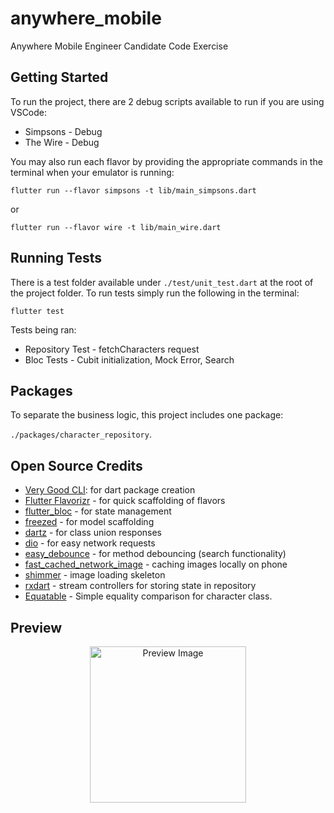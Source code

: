 # anywhere_mobile

Anywhere Mobile Engineer Candidate Code Exercise

## Getting Started

To run the project, there are 2 debug scripts available to run if you are using VSCode:

- Simpsons - Debug
- The Wire - Debug

You may also run each flavor by providing the appropriate commands in the terminal when your emulator is running:

`flutter run --flavor simpsons -t lib/main_simpsons.dart`

or

`flutter run --flavor wire -t lib/main_wire.dart`

## Running Tests

There is a test folder available under `./test/unit_test.dart` at the root of the project folder. To run tests simply run the following in the terminal:

`flutter test`

Tests being ran:

- Repository Test - fetchCharacters request
- Bloc Tests - Cubit initialization, Mock Error, Search

## Packages

To separate the business logic, this project includes one package:

`./packages/character_repository`.

## Open Source Credits

- [Very Good CLI](https://pub.dev/packages/very_good_cli): for dart package creation
- [Flutter Flavorizr](https://pub.dev/packages/flutter_flavorizr) - for quick scaffolding of flavors
- [flutter_bloc](https://pub.dev/packages/flutter_bloc) - for state management
- [freezed](https://pub.dev/packages/freezed) - for model scaffolding
- [dartz](https://pub.dev/packages/dartz) - for class union responses
- [dio](https://pub.dev/packages/dio) - for easy network requests
- [easy_debounce](https://pub.dev/packages/easy_debounce) - for method debouncing (search functionality)
- [fast_cached_network_image](https://pub.dev/packages/fast_cached_network_image) - caching images locally on phone
- [shimmer](https://pub.dev/packages/shimmer) - image loading skeleton
- [rxdart](https://pub.dev/packages/rxdart) - stream controllers for storing state in repository
- [Equatable](https://pub.dev/packages/equatable) - Simple equality comparison for character class.

## Preview

<p align="center">
    <img src="./recording.gif" width=250 height=250 alt="Preview Image" />
</p>
